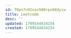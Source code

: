 ```yaml
---
id: f0pn7n92xas500rpx08dyiw
title: Leetcode
desc: ''
updated: 1709544834154
created: 1709544834154
---
```

